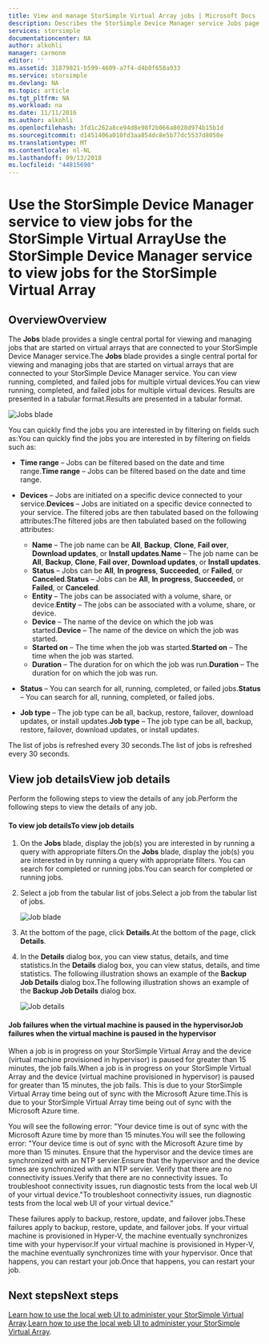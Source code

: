 ```yaml
---
title: View and manage StorSimple Virtual Array jobs | Microsoft Docs
description: Describes the StorSimple Device Manager service Jobs page and how to use it to track recent and current jobs for the StorSimple Virtual Array.
services: storsimple
documentationcenter: NA
author: alkohli
manager: carmonm
editor: ''
ms.assetid: 31879821-b599-4609-a7f4-d4b0f658a933
ms.service: storsimple
ms.devlang: NA
ms.topic: article
ms.tgt_pltfrm: NA
ms.workload: na
ms.date: 11/11/2016
ms.author: alkohli
ms.openlocfilehash: 3fd1c262a8ce94d8e98f2b066a8028d974b15b1d
ms.sourcegitcommit: d1451406a010fd3aa854dc8e5b77dc5537d8050e
ms.translationtype: MT
ms.contentlocale: nl-NL
ms.lasthandoff: 09/13/2018
ms.locfileid: "44815690"
---
```

# <a name="use-the-storsimple-device-manager-service-to-view-jobs-for-the-storsimple-virtual-array"></a><span data-ttu-id="d21c1-103">Use the StorSimple Device Manager service to view jobs for the StorSimple Virtual Array</span><span class="sxs-lookup"><span data-stu-id="d21c1-103">Use the StorSimple Device Manager service to view jobs for the StorSimple Virtual Array</span></span>
## <a name="overview"></a><span data-ttu-id="d21c1-104">Overview</span><span class="sxs-lookup"><span data-stu-id="d21c1-104">Overview</span></span>
<span data-ttu-id="d21c1-105">The **Jobs** blade provides a single central portal for viewing and managing jobs that are started on virtual arrays that are connected to your StorSimple Device Manager service.</span><span class="sxs-lookup"><span data-stu-id="d21c1-105">The **Jobs** blade provides a single central portal for viewing and managing jobs that are started on virtual arrays that are connected to your StorSimple Device Manager service.</span></span> <span data-ttu-id="d21c1-106">You can view running, completed, and failed jobs for multiple virtual devices.</span><span class="sxs-lookup"><span data-stu-id="d21c1-106">You can view running, completed, and failed jobs for multiple virtual devices.</span></span> <span data-ttu-id="d21c1-107">Results are presented in a tabular format.</span><span class="sxs-lookup"><span data-stu-id="d21c1-107">Results are presented in a tabular format.</span></span>

![Jobs blade](./media/storsimple-virtual-array-manage-jobs/ova-jobs-blade.png)

<span data-ttu-id="d21c1-109">You can quickly find the jobs you are interested in by filtering on fields such as:</span><span class="sxs-lookup"><span data-stu-id="d21c1-109">You can quickly find the jobs you are interested in by filtering on fields such as:</span></span>

* <span data-ttu-id="d21c1-110">**Time range** – Jobs can be filtered based on the date and time range.</span><span class="sxs-lookup"><span data-stu-id="d21c1-110">**Time range** – Jobs can be filtered based on the date and time range.</span></span>
* <span data-ttu-id="d21c1-111">**Devices** – Jobs are initiated on a specific device connected to your service.</span><span class="sxs-lookup"><span data-stu-id="d21c1-111">**Devices** – Jobs are initiated on a specific device connected to your service.</span></span> <span data-ttu-id="d21c1-112">The filtered jobs are then tabulated based on the following attributes:</span><span class="sxs-lookup"><span data-stu-id="d21c1-112">The filtered jobs are then tabulated based on the following attributes:</span></span>
  
  * <span data-ttu-id="d21c1-113">**Name** – The job name can be **All**, **Backup**, **Clone**, **Fail over**, **Download updates**, or **Install updates**.</span><span class="sxs-lookup"><span data-stu-id="d21c1-113">**Name** – The job name can be **All**, **Backup**, **Clone**, **Fail over**, **Download updates**, or **Install updates**.</span></span>
  * <span data-ttu-id="d21c1-114">**Status** – Jobs can be **All**, **In progress**, **Succeeded**, or **Failed**, or **Canceled**.</span><span class="sxs-lookup"><span data-stu-id="d21c1-114">**Status** – Jobs can be **All**, **In progress**, **Succeeded**, or **Failed**, or **Canceled**.</span></span>
  * <span data-ttu-id="d21c1-115">**Entity** – The jobs can be associated with a volume, share, or device.</span><span class="sxs-lookup"><span data-stu-id="d21c1-115">**Entity** – The jobs can be associated with a volume, share, or device.</span></span>
  * <span data-ttu-id="d21c1-116">**Device** – The name of the device on which the job was started.</span><span class="sxs-lookup"><span data-stu-id="d21c1-116">**Device** – The name of the device on which the job was started.</span></span>
  * <span data-ttu-id="d21c1-117">**Started on** – The time when the job was started.</span><span class="sxs-lookup"><span data-stu-id="d21c1-117">**Started on** – The time when the job was started.</span></span>
  * <span data-ttu-id="d21c1-118">**Duration** – The duration for on which the job was run.</span><span class="sxs-lookup"><span data-stu-id="d21c1-118">**Duration** – The duration for on which the job was run.</span></span>
* <span data-ttu-id="d21c1-119">**Status** – You can search for all, running, completed, or failed jobs.</span><span class="sxs-lookup"><span data-stu-id="d21c1-119">**Status** – You can search for all, running, completed, or failed jobs.</span></span>
* <span data-ttu-id="d21c1-120">**Job type** – The job type can be all, backup, restore, failover, download updates, or install updates.</span><span class="sxs-lookup"><span data-stu-id="d21c1-120">**Job type** – The job type can be all, backup, restore, failover, download updates, or install updates.</span></span>

<span data-ttu-id="d21c1-121">The list of jobs is refreshed every 30 seconds.</span><span class="sxs-lookup"><span data-stu-id="d21c1-121">The list of jobs is refreshed every 30 seconds.</span></span>

## <a name="view-job-details"></a><span data-ttu-id="d21c1-122">View job details</span><span class="sxs-lookup"><span data-stu-id="d21c1-122">View job details</span></span>
<span data-ttu-id="d21c1-123">Perform the following steps to view the details of any job.</span><span class="sxs-lookup"><span data-stu-id="d21c1-123">Perform the following steps to view the details of any job.</span></span>

#### <a name="to-view-job-details"></a><span data-ttu-id="d21c1-124">To view job details</span><span class="sxs-lookup"><span data-stu-id="d21c1-124">To view job details</span></span>
1. <span data-ttu-id="d21c1-125">On the **Jobs** blade, display the job(s) you are interested in by running a query with appropriate filters.</span><span class="sxs-lookup"><span data-stu-id="d21c1-125">On the **Jobs** blade, display the job(s) you are interested in by running a query with appropriate filters.</span></span> <span data-ttu-id="d21c1-126">You can search for completed or running jobs.</span><span class="sxs-lookup"><span data-stu-id="d21c1-126">You can search for completed or running jobs.</span></span>
2. <span data-ttu-id="d21c1-127">Select a job from the tabular list of jobs.</span><span class="sxs-lookup"><span data-stu-id="d21c1-127">Select a job from the tabular list of jobs.</span></span>
   
    ![Job blade](./media/storsimple-virtual-array-manage-jobs/ova-jobs-blade.png)
3. <span data-ttu-id="d21c1-129">At the bottom of the page, click **Details**.</span><span class="sxs-lookup"><span data-stu-id="d21c1-129">At the bottom of the page, click **Details**.</span></span>
4. <span data-ttu-id="d21c1-130">In the **Details** dialog box, you can view status, details, and time statistics.</span><span class="sxs-lookup"><span data-stu-id="d21c1-130">In the **Details** dialog box, you can view status, details, and time statistics.</span></span> <span data-ttu-id="d21c1-131">The following illustration shows an example of the **Backup Job Details** dialog box.</span><span class="sxs-lookup"><span data-stu-id="d21c1-131">The following illustration shows an example of the **Backup Job Details** dialog box.</span></span>
   
    ![Job details](./media/storsimple-virtual-array-manage-jobs/ova-jobs-details.png)

#### <a name="job-failures-when-the-virtual-machine-is-paused-in-the-hypervisor"></a><span data-ttu-id="d21c1-133">Job failures when the virtual machine is paused in the hypervisor</span><span class="sxs-lookup"><span data-stu-id="d21c1-133">Job failures when the virtual machine is paused in the hypervisor</span></span>
<span data-ttu-id="d21c1-134">When a job is in progress on your StorSimple Virtual Array and the device (virtual machine provisioned in hypervisor) is paused for greater than 15 minutes, the job fails.</span><span class="sxs-lookup"><span data-stu-id="d21c1-134">When a job is in progress on your StorSimple Virtual Array and the device (virtual machine provisioned in hypervisor) is paused for greater than 15 minutes, the job fails.</span></span> <span data-ttu-id="d21c1-135">This is due to your StorSimple Virtual Array time being out of sync with the Microsoft Azure time.</span><span class="sxs-lookup"><span data-stu-id="d21c1-135">This is due to your StorSimple Virtual Array time being out of sync with the Microsoft Azure time.</span></span> 

<span data-ttu-id="d21c1-136">You will see the following error: "Your device time is out of sync with the Microsoft Azure time by more than 15 minutes.</span><span class="sxs-lookup"><span data-stu-id="d21c1-136">You will see the following error: "Your device time is out of sync with the Microsoft Azure time by more than 15 minutes.</span></span> <span data-ttu-id="d21c1-137">Ensure that the hypervisor and the device times are synchronized with an NTP servier.</span><span class="sxs-lookup"><span data-stu-id="d21c1-137">Ensure that the hypervisor and the device times are synchronized with an NTP servier.</span></span> <span data-ttu-id="d21c1-138">Verify that there are no connectivity issues.</span><span class="sxs-lookup"><span data-stu-id="d21c1-138">Verify that there are no connectivity issues.</span></span> <span data-ttu-id="d21c1-139">To troubleshoot connectivity issues, run diagnostic tests from the local web UI of your virtual device."</span><span class="sxs-lookup"><span data-stu-id="d21c1-139">To troubleshoot connectivity issues, run diagnostic tests from the local web UI of your virtual device."</span></span>

<span data-ttu-id="d21c1-140">These failures apply to backup, restore, update, and failover jobs.</span><span class="sxs-lookup"><span data-stu-id="d21c1-140">These failures apply to backup, restore, update, and failover jobs.</span></span> <span data-ttu-id="d21c1-141">If your virtual machine is provisioned in Hyper-V, the machine eventually synchronizes time with your hypervisor.</span><span class="sxs-lookup"><span data-stu-id="d21c1-141">If your virtual machine is provisioned in Hyper-V, the machine eventually synchronizes time with your hypervisor.</span></span> <span data-ttu-id="d21c1-142">Once that happens, you can restart your job.</span><span class="sxs-lookup"><span data-stu-id="d21c1-142">Once that happens, you can restart your job.</span></span>

## <a name="next-steps"></a><span data-ttu-id="d21c1-143">Next steps</span><span class="sxs-lookup"><span data-stu-id="d21c1-143">Next steps</span></span>
<span data-ttu-id="d21c1-144">[Learn how to use the local web UI to administer your StorSimple Virtual Array](storsimple-ova-web-ui-admin.md).</span><span class="sxs-lookup"><span data-stu-id="d21c1-144">[Learn how to use the local web UI to administer your StorSimple Virtual Array](storsimple-ova-web-ui-admin.md).</span></span>


